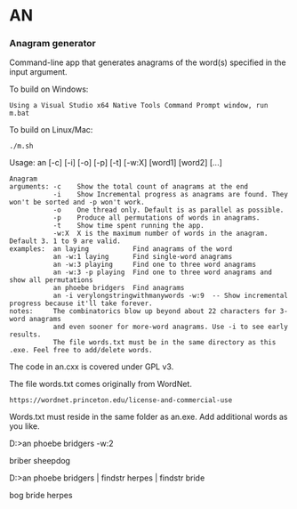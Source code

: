 # AN
### Anagram generator

Command-line app that generates anagrams of the word(s) specified in the input argument. 

To build on Windows:
    
    Using a Visual Studio x64 Native Tools Command Prompt window, run m.bat

To build on Linux/Mac:

    ./m.sh
    
Usage: an [-c] [-i] [-o] [-p] [-t] [-w:X] [word1] [word2] [...]

    Anagram
    arguments: -c    Show the total count of anagrams at the end
               -i    Show Incremental progress as anagrams are found. They won't be sorted and -p won't work.
               -o    One thread only. Default is as parallel as possible.
               -p    Produce all permutations of words in anagrams.
               -t    Show time spent running the app.
               -w:X  X is the maximum number of words in the anagram. Default 3. 1 to 9 are valid.
    examples:  an laying           Find anagrams of the word
               an -w:1 laying      Find single-word anagrams
               an -w:3 playing     Find one to three word anagrams
               an -w:3 -p playing  Find one to three word anagrams and show all permutations
               an phoebe bridgers  Find anagrams
               an -i verylongstringwithmanywords -w:9  -- Show incremental progress because it'll take forever.
    notes:     The combinatorics blow up beyond about 22 characters for 3-word anagrams
               and even sooner for more-word anagrams. Use -i to see early results.
               The file words.txt must be in the same directory as this .exe. Feel free to add/delete words.
 
The code in an.cxx is covered under GPL v3.
 
The file words.txt comes originally from WordNet. 
 
    https://wordnet.princeton.edu/license-and-commercial-use
     
Words.txt must reside in the same folder as an.exe. Add additional words as you like.
 
D:\>an phoebe bridgers -w:2

briber sheepdog

D:\>an phoebe bridgers | findstr herpes | findstr bride

bog bride herpes
